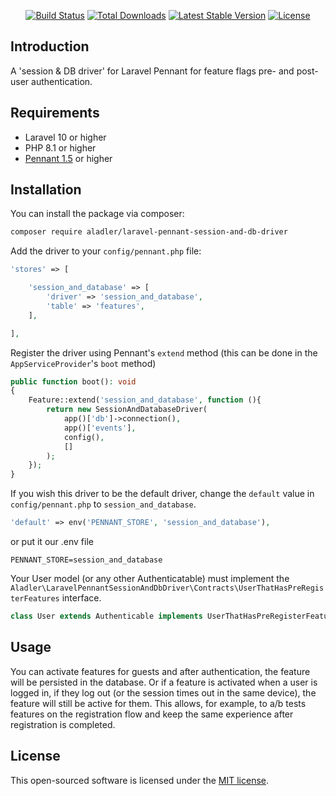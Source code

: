 
<p align="center">
<a href="https://github.com/AlAdler/LaravelPennantSessionAndDBDriver/actions"><img src="https://github.com/AlAdler/LaravelPennantSessionAndDBDriver/workflows/tests/badge.svg" alt="Build Status"></a>
<a href="https://packagist.org/packages/aladler/laravel-pennant-session-and-db-driver"><img src="https://img.shields.io/packagist/dt/aladler/laravel-pennant-session-and-db-driver" alt="Total Downloads"></a>
<a href="https://packagist.org/packages/aladler/laravel-pennant-session-and-db-driver"><img src="https://img.shields.io/packagist/v/aladler/laravel-pennant-session-and-db-driver" alt="Latest Stable Version"></a>
<a href="https://packagist.org/packages/aladler/laravel-pennant-session-and-db-driver"><img src="https://img.shields.io/packagist/l/aladler/laravel-pennant-session-and-db-driver" alt="License"></a>
</p>

## Introduction

A 'session & DB driver' for Laravel Pennant for feature flags pre- and post-user authentication.

## Requirements

- Laravel 10 or higher
- PHP 8.1 or higher
- [Pennant 1.5](https://laravel.com/docs/10.x/pennant) or higher

## Installation

You can install the package via composer:

```bash
composer require aladler/laravel-pennant-session-and-db-driver
```

Add the driver to your `config/pennant.php` file:

```php
'stores' => [

    'session_and_database' => [
        'driver' => 'session_and_database',
        'table' => 'features',
    ],

],
```

Register the driver using Pennant's `extend` method (this can be done in the `AppServiceProvider`'s `boot` method)

```php
public function boot(): void
{
    Feature::extend('session_and_database', function (){
        return new SessionAndDatabaseDriver(
            app()['db']->connection(),
            app()['events'],
            config(),
            []
        );
    });
}
```

If you wish this driver to be the default driver, change the `default` value in `config/pennant.php` to `session_and_database`.

```php
'default' => env('PENNANT_STORE', 'session_and_database'),
```

or put it our .env file
    
```
PENNANT_STORE=session_and_database
```

Your User model (or any other Authenticatable) must implement the `Aladler\LaravelPennantSessionAndDbDriver\Contracts\UserThatHasPreRegisterFeatures` interface.

```php
class User extends Authenticable implements UserThatHasPreRegisterFeatures
```

## Usage

You can activate features for guests and after authentication, the feature will be persisted in the database.
Or if a feature is activated when a user is logged in, if they log out (or the session times out in the same device), the feature will still be active for them.
This allows, for example, to a/b tests features on the registration flow and keep the same experience after registration is completed.

## License

This open-sourced software is licensed under the [MIT license](LICENSE.md).
